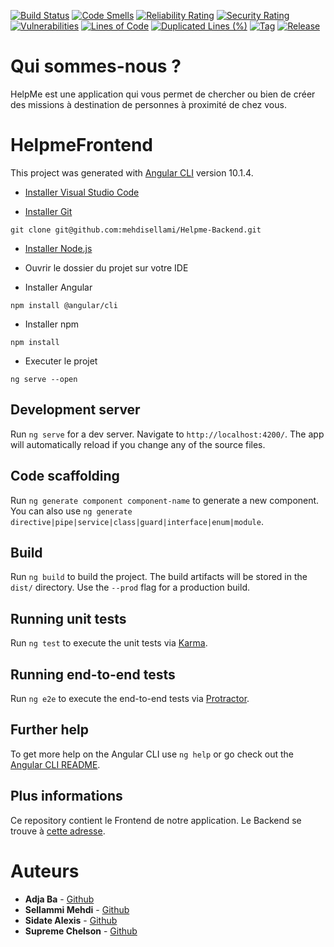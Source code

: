 [![Build Status](https://img.shields.io/travis/pascalpoizat/template-java-project/master.svg?style=flat-square)](https://travis-ci.org/github/mehdisellami/Helpme-Frontend)
[![Code Smells](https://sonarcloud.io/api/project_badges/measure?project=mehdisellami_Helpme-Frontend&metric=code_smells)](https://sonarcloud.io/dashboard?id=mehdisellami_Helpme-Frontend)
[![Reliability Rating](https://sonarcloud.io/api/project_badges/measure?project=mehdisellami_Helpme-Frontend&metric=reliability_rating)](https://sonarcloud.io/dashboard?id=mehdisellami_Helpme-Frontend)
[![Security Rating](https://sonarcloud.io/api/project_badges/measure?project=mehdisellami_Helpme-Frontend&metric=security_rating)](https://sonarcloud.io/dashboard?id=mehdisellami_Helpme-Frontend)
[![Vulnerabilities](https://sonarcloud.io/api/project_badges/measure?project=mehdisellami_Helpme-Frontend&metric=vulnerabilities)](https://sonarcloud.io/dashboard?id=mehdisellami_Helpme-Frontend)
[![Lines of Code](https://sonarcloud.io/api/project_badges/measure?project=mehdisellami_Helpme-Frontend&metric=ncloc)](https://sonarcloud.io/dashboard?id=mehdisellami_Helpme-Frontend)
[![Duplicated Lines (%)](https://sonarcloud.io/api/project_badges/measure?project=mehdisellami_Helpme-Frontend&metric=duplicated_lines_density)](https://sonarcloud.io/dashboard?id=mehdisellami_Helpme-Frontend)
[![Tag](https://img.shields.io/github/v/tag/mehdisellami/Helpme-Frontend)](build.gradle)
[![Release](https://img.shields.io/github/v/release/mehdisellami/Helpme-Frontend)](build.gradle)

# Qui sommes-nous ?
 HelpMe est une application qui vous permet de chercher ou bien de créer des missions à destination de personnes à proximité de chez vous.

# HelpmeFrontend

This project was generated with [Angular CLI](https://github.com/angular/angular-cli) version 10.1.4.

- [Installer Visual Studio Code](https://code.visualstudio.com/download)

 - [Installer Git](https://git-scm.com/downloads)

 ```
 git clone git@github.com:mehdisellami/Helpme-Backend.git
 ```

 - [Installer Node.js](https://nodejs.org/en/download/s)

 - Ouvrir le dossier du projet sur votre IDE


 - Installer Angular

 ```
npm install @angular/cli
 ```

- Installer npm

 ```
npm install
 ```

- Executer le projet

 ```
ng serve --open
 ```


## Development server

Run `ng serve` for a dev server. Navigate to `http://localhost:4200/`. The app will automatically reload if you change any of the source files.

## Code scaffolding

Run `ng generate component component-name` to generate a new component. You can also use `ng generate directive|pipe|service|class|guard|interface|enum|module`.

## Build

Run `ng build` to build the project. The build artifacts will be stored in the `dist/` directory. Use the `--prod` flag for a production build.

## Running unit tests

Run `ng test` to execute the unit tests via [Karma](https://karma-runner.github.io).

## Running end-to-end tests

Run `ng e2e` to execute the end-to-end tests via [Protractor](http://www.protractortest.org/).

## Further help

To get more help on the Angular CLI use `ng help` or go check out the [Angular CLI README](https://github.com/angular/angular-cli/blob/master/README.md).

## Plus informations
Ce repository contient le Frontend de notre application. Le Backend se trouve à [cette adresse](https://github.com/mehdisellami/Helpme-Backend).

# Auteurs
* **Adja Ba** - [Github](https://github.com/adjarokhaya)
* **Sellammi Mehdi** - [Github](https://github.com/mehdisellami)
* **Sidate Alexis** - [Github](https://github.com/sidatealexis)
* **Supreme Chelson** - [Github](https://github.com/SUPREMEchelson)
